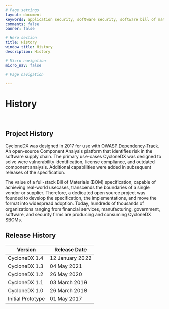 ```yaml
---
# Page settings
layout: document
keywords: application security, software security, software bill of material, SBOM, BOM, open source, supply chain, specification, spdx, license, package url, purl, cpe
comments: false
banner: false

# Hero section
title: History
window_title: History
description: History

# Micro navigation
micro_nav: false

# Page navigation
    
---
```


# History

&nbsp;<!-- without this hack, the dropdown menu has issues due to h1 and h2 happening right after each other -->

## Project History
CycloneDX was designed in 2017 for use with [OWASP Dependency-Track](https://dependencytrack.org). An open-source 
Component Analysis platform that identifies risk in the software supply chain. The primary use-cases CycloneDX was 
designed to solve were vulnerability identification, license compliance, and outdated component analysis. Additional 
capabilities were added in subsequent releases of the specification.

The value of a full-stack Bill of Materials (BOM) specification, capable of achieving real-world usecases, transcends
the boundaries of a single vendor or supplier. Therefore, a dedicated open source project was
founded to develop the specification, the implementations, and move the format into widespread adoption. Today, hundreds of thousands
of organizations ranging from financial services, manufacturing, government, software, and security firms are producing
and consuming CycloneDX SBOMs.


## Release History

| Version | Release Date |
| ------- | --------- |
| CycloneDX 1.4 | 12 January 2022 |
| CycloneDX 1.3 | 04 May 2021 |
| CycloneDX 1.2 | 26 May 2020 |
| CycloneDX 1.1 | 03 March 2019 |
| CycloneDX 1.0 | 26 March 2018 |
| Initial Prototype | 01 May 2017 |

